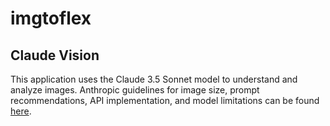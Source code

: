 # imgtoflex

## Claude Vision

This application uses the Claude 3.5 Sonnet model to understand and analyze images. Anthropic guidelines for image size, prompt recommendations, API implementation, and model limitations can be found [here](https://docs.anthropic.com/en/docs/build-with-claude/vision).
